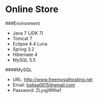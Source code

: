Online Store
============

###Environment

- Java 7 (JDK 7)
- Tomcat 7
- Eclipse 4.4 Luna
- Spring 3.2
- Hibernate 4
- MySQL 5.5

####MySQL
- URL: http://www.freemysqlhosting.net
- Email: batjaa0615@gmail.com
- Password: ZLyxjjl9fKwf
